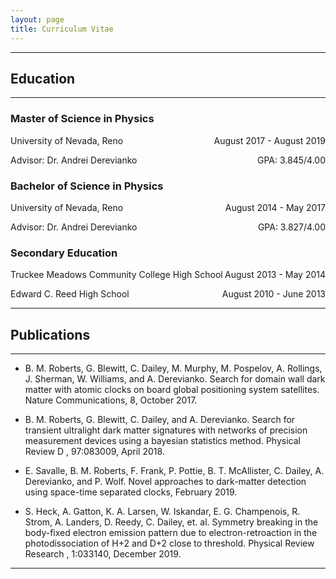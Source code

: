 ```yaml
---
layout: page
title: Curriculum Vitae
---
```


___
## Education
___
### Master of Science in Physics
<p style="text-align:left;">
    University of Nevada, Reno
    <span style="float:right;">
        August 2017 - August 2019
    </span>
</p><p style="text-align:left;">
    Advisor: Dr. Andrei Derevianko
    <span style="float:right;">
        GPA: 3.845/4.00
    </span>
</p>

### Bachelor of Science in Physics
<p style="text-align:left;">
    University of Nevada, Reno
    <span style="float:right;">
        August 2014 - May 2017
    </span>
</p>
<p style="text-align:left;">
    Advisor: Dr. Andrei Derevianko
    <span style="float:right;">
        GPA: 3.827/4.00
    </span>
</p>

### Secondary Education
<p style="text-align:left;">
    Truckee Meadows Community College High School
    <span style="float:right;">
        August 2013 - May 2014
    </span>
</p>
<p style="text-align:left;">
    Edward C. Reed High School
    <span style="float:right;">
        August 2010 - June 2013
    </span>
</p>

___

## Publications

___

* B. M. Roberts, G. Blewitt, C. Dailey, M. Murphy, M. Pospelov, A. Rollings, J. Sherman, W. Williams,
and A. Derevianko. Search for domain wall dark matter with atomic clocks on board global positioning
system satellites.
Nature Communications, 8, October 2017.  

* B.  M.  Roberts,  G.  Blewitt,  C.  Dailey,  and  A.  Derevianko.   Search  for  transient  ultralight  dark
matter signatures with networks of precision measurement devices using a bayesian statistics method.
Physical Review D
, 97:083009, April 2018.  

* E.  Savalle,  B.  M.  Roberts,  F.  Frank,  P.  Pottie,  B.  T.  McAllister,  C.  Dailey,  A.  Derevianko,  and
P.  Wolf.   Novel  approaches  to  dark-matter  detection  using  space-time  separated  clocks,  February 2019.  

* S. Heck, A. Gatton, K. A. Larsen, W. Iskandar, E. G. Champenois, R. Strom, A. Landers, D. Reedy,
C. Dailey,  et. al. Symmetry  breaking  in  the  body-fixed  electron  emission  pattern  due to electron-retroaction in the photodissociation of H+2 and D+2 close to threshold.
Physical Review
Research
, 1:033140, December 2019.  

___
